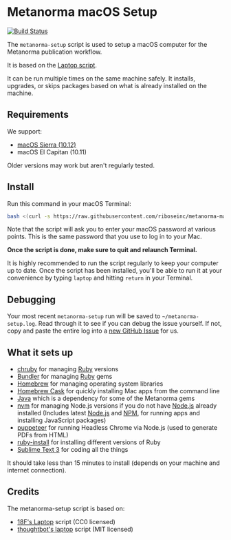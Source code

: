 Metanorma macOS Setup
======
[![Build Status](https://circleci.com/gh/riboseinc/metanorma-macos-setup/laptop.svg)](https://circleci.com/gh/riboseinc/metanorma-macos-setup)

The `metanorma-setup` script is used to setup a macOS computer for the
Metanorma publication workflow.

It is based on the [Laptop script](https://github.com/18F/laptop).

It can be run multiple times on the same machine safely.
It installs, upgrades, or skips packages
based on what is already installed on the machine.

Requirements
------------

We support:

* [macOS Sierra (10.12)](https://www.apple.com/osx/)
* macOS El Capitan (10.11)

Older versions may work but aren't regularly tested.

Install
-------

Run this command in your macOS Terminal:

```sh
bash <(curl -s https://raw.githubusercontent.com/riboseinc/metanorma-macos-setup/master/metanorma-setup)
```

Note that the script will ask you to enter your macOS password at various
points. This is the same password that you use to log in to your Mac.

**Once the script is done, make sure to quit and relaunch Terminal.**

It is highly recommended to run the script regularly to keep your computer
up to date. Once the script has been installed, you'll be able to run it
at your convenience by typing `laptop` and hitting `return` in your Terminal.

Debugging
---------

Your most recent `metanorma-setup` run will be saved to `~/metanorma-setup.log`. Read through it to see if
you can debug the issue yourself. If not, copy and paste the entire log into a
[new GitHub Issue](https://github.com/riboseinc/metanorma-macos-setup/issues/new) for us.


What it sets up
---------------

* [chruby] for managing [Ruby] versions
* [Bundler] for managing [Ruby] gems
* [Homebrew] for managing operating system libraries
* [Homebrew Cask] for quickly installing Mac apps from the command line
* [Java] which is a dependency for some of the Metanorma gems
* [nvm] for managing Node.js versions if you do not have [Node.js] already installed (Includes latest [Node.js] and [NPM], for running apps and installing JavaScript packages)
* [puppeteer] for running Headless Chrome via Node.js (used to generate PDFs from HTML)
* [ruby-install] for installing different versions of Ruby
* [Sublime Text 3] for coding all the things

[Bundler]: http://bundler.io/
[chruby]: https://github.com/postmodern/chruby
[Homebrew]: http://brew.sh/
[Homebrew Cask]: http://caskroom.io/
[Java]: https://java.com/en/download/
[Node.js]: http://nodejs.org/
[nvm]: https://github.com/creationix/nvm
[NPM]: https://www.npmjs.org/
[puppeteer]: https://github.com/GoogleChrome/puppeteer
[Ruby]: https://www.ruby-lang.org/en/
[ruby-install]: https://github.com/postmodern/ruby-install
[Sublime Text 3]: http://www.sublimetext.com/3

It should take less than 15 minutes to install (depends on your machine and
internet connection).

Credits
-------

The metanorma-setup script is based on:

* [18F's Laptop](https://github.com/18F/laptop) script (CC0 licensed)
* [thoughtbot's laptop](https://github.com/thoughtbot/laptop) script (MIT licensed)
